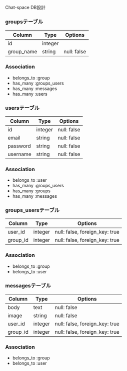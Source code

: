 Chat-space DB設計

### groupsテーブル

|Column|Type|Options|
|------|----|-------|
|id|integer|
|group_name|string|null: false|
### Association
- belongs_to :group
- has_many :groups_users
- has_many :messages
- has_many :users



### usersテーブル

|Column|Type|Options|
|------|----|-------|
|id|integer|null: false|
|email|string|null: false|
|password|string|null: false|
|username|string|null: false|
### Association
- belongs_to :user
- has_many :groups_users
- has_many :groups
- has_many :messages



### groups_usersテーブル

|Column|Type|Options|
|------|----|-------|
|user_id|integer|null: false, foreign_key: true|
|group_id|integer|null: false, foreign_key: true|
### Association
- belongs_to :group
- belongs_to :user


### messagesテーブル

|Column|Type|Options|
|------|----|-------|
|body|text|null: false|
|image|string|null: false|
|user_id|integer|null: false, foreign_key: true|
|group_id|integer|null: false, foreign_key: true|
### Association
- belongs_to :group
- belongs_to :user